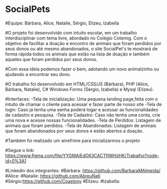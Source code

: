 # SocialPets
#Equipe: Bárbara, Alice, Natalie, Sérgio, Elizeu, Izabella

#O projeto foi desenvolvido com intuito escolar, em um trabalho interdisciplinar com tema livre, abordado no Colégio Cotemig.
Com o objetivo de facilitar a doação e encontro de animais que foram perdidos por seus donos ou até mesmo abandonados, o site SocialPet's te mostrará de forma rápida
todos os animais que estão na lista de doação e também aqueles que foram perdidos por seus donos.

#Com essa ideia podemos fazer o bem, adotando um novo animalzinho ou ajudando a encontrar seu dono.


#O trabalho foi desenvolvido em HTML/CSS/JS (Bárbara), PHP (Alice, Bárbara, Natalie), C# Windows Forms (Sérgio, Izabella) e Mysql (Elizeu).

#Interfaces: 
-Tela de inicialização: Uma pequena landing page,feita com o intuito de chamar o cliente para acessar e fazer parte de nosso site
-Tela de login: Caso ja tenha uma senha poderá logar e acessar as funcionalidades de cadastro e pesquisa.
-Tela de Cadastro: Caso não tenha uma conta, crie uma nova e acesse nossas funcionalidades.
-Tela de Perdidos: Listagem de animais que foram perdidos.
-Tela de Abandonados: Listagem de animais que foram abandonados por seus donos e estão abertos a doação.

#Também foi realizado um wirefrime para inicializarmos o projeto

#Segue o link: https://www.figma.com/file/YYGMAiEdO63CACTfIWHzHK/Trabalho?node-id=0%3A1


#Linkedin dos integrantes:
#Bárbara: https://github.com/BarbaraMAlmeida/
#Alice: 
#Natalie: https://github.com/AbreuNati
#Sérgio:https://github.com/Coastony
#Elizeu:
#Izabella:

